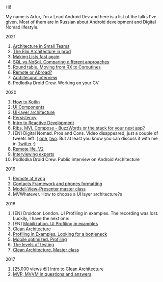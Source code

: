 Hi!

My name is Artur, I'm a Lead Android Dev and here is a list of the talks I've given. Most of them are in Russian about Android development and Digital Nomad lifestyle.

2021
1. [Architecture in Small Teams](https://www.youtube.com/watch?v=8Vs2O8xyHyY)
1. [The Elm Architecture in prod](https://youtu.be/dZzRp1AqgSA?t=5502)
1. [Making Lists fast again](https://youtu.be/JNjzd1ud_L8?t=1997)
1. [SQL vs NoSql. Comparing different approaches](https://youtu.be/Wk7AjIaJURo)
1. [Round table. Moving from RX to Coroutines](https://youtu.be/vTmHJMVB9tg)
1. [Remote or Abroad?](https://youtu.be/YiK6F0xohIA)
1. [Architecural interview](https://youtu.be/hsyTEQkaUAc)
1. Podlodka Droid Crew. Working on your CV.

2020
1. [How to Kotlin](https://youtu.be/_clrkv6VL4g)
1. [UI Components](https://youtu.be/Gb71h-cEUZs)
1. [UI-layer architecture](https://youtu.be/ZOIuKFLwJzA)
1. [Persistency](https://youtu.be/5ZBjLvknWFE)
1. [Intro to Reactive Development](https://youtu.be/0U_Px2-VGSk)
1. [Ribs, MVI, Compose - BuzzWords or the stack for your next app?](https://youtu.be/XvHOvEudmmo)
1. [EN] Digital Nomad. Pros and Cons. Video disappeared, just a couple of tweets left :( [one](https://twitter.com/droidcon/status/1313056369587748868), [two](https://mobile.twitter.com/aim_nab/status/1314505705236422657). But at least you know you can discuss it with me in [Twitter](https://twitter.com/Arturstwit) :)
1. [Remote life. V2](https://youtu.be/AOal6QRx2kU)
1. [Interviewing experts](https://youtu.be/hcHes2GTN0U)
1. Podlodka Droid Crew. Public interview on Android Architecture


2019
1. [Remote at Vyng](https://youtu.be/udXbh-xhP7s)
1. [Contacts Framework and phones formatting](https://youtu.be/R_RhLjJSPKA)
1. [Model-View-Presenter master class](https://youtu.be/_PiwJF1pPSk)
1. MVWhatever. How to choose a UI layer architecture?s

2018
1. [EN] Droidcon London. UI Profiling in examples. The recording was lost. Luckily, I have the next one:
3. [EN] [Mobilization. UI Profiling in examples](https://youtu.be/LGLQU3FRguo)
4. [Clean Architecture](https://youtu.be/a9JdtP5iFHc)
5. [Profiling in Examples. Looking for a bottleneck](https://youtu.be/EtWt3Vzm6pE)
6. [Mobile optimized. Profiling](https://youtu.be/heR9XE47YD4)
7. [The levels of testing](https://youtu.be/55RudFhK5lg)
8. [Clean Architecture. Master class](https://youtu.be/8ATEB0ZzelQ)

2017
1. [25,000 views 😍] [Intro to Clean Architecture](https://youtu.be/MYXt_9d_2ps)
1. [MVP, MVVM in questions and answers](https://youtu.be/oOeuRzxiFQ0)
